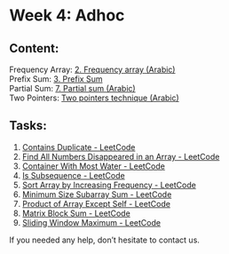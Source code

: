 # Week 4: Adhoc

## Content:

Frequency Array: <a href="https://www.youtube.com/watch?v=kQGTjql8WjI&t=0s/">2. Frequency array (Arabic)</a><br>
Prefix Sum: <a href="https://www.youtube.com/watch?v=fQwD4-FxQBU/">3. Prefix Sum</a><br> 
Partial Sum: <a href="https://www.youtube.com/watch?v=vF78qRAAyx4&t=0s/">7. Partial sum (Arabic)</a><br> 
Two Pointers: <a href="https://www.youtube.com/watch?v=n-Xwrr8RFQ0/">Two pointers technique (Arabic)</a><br> 

## Tasks:

1. <a href="https://leetcode.com/problems/contains-duplicate/">Contains Duplicate - LeetCode</a>
2. <a href="https://leetcode.com/problems/find-all-numbers-disappeared-in-an-array/">Find All Numbers Disappeared in an Array - LeetCode</a>
3. <a href="https://leetcode.com/problems/container-with-most-water/">Container With Most Water - LeetCode</a>
4. <a href="https://leetcode.com/problems/is-subsequence/">Is Subsequence - LeetCode</a>
5. <a href="https://leetcode.com/problems/sort-array-by-increasing-frequency/">Sort Array by Increasing Frequency - LeetCode</a>
6. <a href="https://leetcode.com/problems/minimum-size-subarray-sum/">Minimum Size Subarray Sum - LeetCode</a>
7. <a href="https://leetcode.com/problems/product-of-array-except-self/">Product of Array Except Self - LeetCode</a>
8. <a href="https://leetcode.com/problems/matrix-block-sum/description/">Matrix Block Sum - LeetCode</a>
9. <a href="https://leetcode.com/problems/sliding-window-maximum/">Sliding Window Maximum - LeetCode</a>

If you needed any help, don’t hesitate to contact us. 
